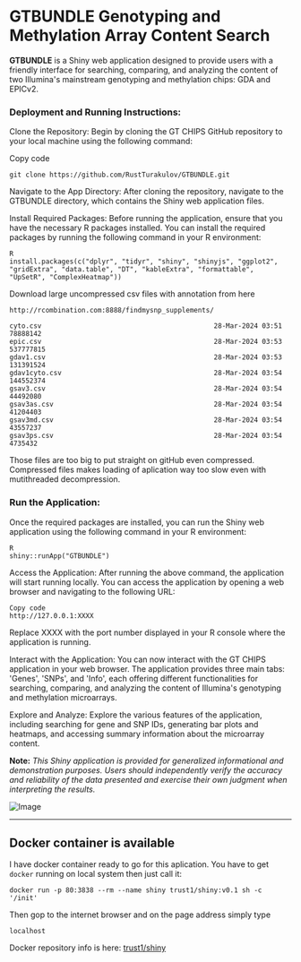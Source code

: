 # GTBUNDLE Genotyping and Methylation Array Content Search

**GTBUNDLE** is a Shiny web application designed to provide users with a friendly interface for searching, comparing, and analyzing the content of two Illumina's mainstream genotyping and methylation chips: GDA and EPICv2.

### Deployment and Running Instructions:

Clone the Repository: Begin by cloning the GT CHIPS GitHub repository to your local machine using the following command:

Copy code
```
git clone https://github.com/RustTurakulov/GTBUNDLE.git
```

Navigate to the App Directory: After cloning the repository, navigate to the GTBUNDLE directory, which contains the Shiny web application files.

Install Required Packages: Before running the application, ensure that you have the necessary R packages installed. You can install the required packages by running the following command in your R environment:

```
R
install.packages(c("dplyr", "tidyr", "shiny", "shinyjs", "ggplot2", "gridExtra", "data.table", "DT", "kableExtra", "formattable", "UpSetR", "ComplexHeatmap"))
```
Download large uncompressed csv files with annotation from here

```
http://rcombination.com:8888/findmysnp_supplements/

cyto.csv                                           28-Mar-2024 03:51            78888142
epic.csv                                           28-Mar-2024 03:53           537777815
gdav1.csv                                          28-Mar-2024 03:53           131391524
gdav1cyto.csv                                      28-Mar-2024 03:54           144552374
gsav3.csv                                          28-Mar-2024 03:54            44492080
gsav3as.csv                                        28-Mar-2024 03:54            41204403
gsav3md.csv                                        28-Mar-2024 03:54            43557237
gsav3ps.csv                                        28-Mar-2024 03:54            4735432

```
Those files are too big to put straight on gitHub even compressed. Compressed files makes loading of aplication way too slow even with mutithreaded decompression.  

### Run the Application: 

Once the required packages are installed, you can run the Shiny web application using the following command in your R environment:


```
R
shiny::runApp("GTBUNDLE")
```


Access the Application: After running the above command, the application will start running locally. You can access the application by opening a web browser and navigating to the following URL:

```
Copy code
http://127.0.0.1:XXXX
```

Replace XXXX with the port number displayed in your R console where the application is running.

Interact with the Application: You can now interact with the GT CHIPS application in your web browser. The application provides three main tabs: 'Genes', 'SNPs', and 'Info', each offering different functionalities for searching, comparing, and analyzing the content of Illumina's genotyping and methylation microarrays.

Explore and Analyze: Explore the various features of the application, including searching for gene and SNP IDs, generating bar plots and heatmaps, and accessing summary information about the microarray content.

**Note:** _This Shiny application is provided for generalized informational and demonstration purposes. Users should independently verify the accuracy and reliability of the data presented and exercise their own judgment when interpreting the results._



![Image](https://github.com/users/RustTurakulov/projects/1/assets/72537644/534ca8f4-2a1d-4ee4-8205-dcaededdb96b)


---
## Docker container is available
I have docker container ready to go for this aplication. You have to get `docker` running on local system then just call it:
```
docker run -p 80:3838 --rm --name shiny trust1/shiny:v0.1 sh -c '/init'
```
Then gop to the internet browser and on the page address simply type
```
localhost
```
Docker repository info is here: [trust1/shiny](https://hub.docker.com/repository/docker/trust1/shiny/general)

